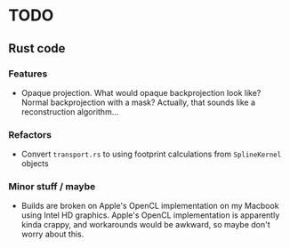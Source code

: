 # TODO 

## Rust code

### Features

- Opaque projection.  What would opaque backprojection look like?  Normal
    backprojection with a mask?  Actually, that sounds like a reconstruction
    algorithm...

### Refactors

- Convert `transport.rs` to using footprint calculations from `SplineKernel` objects

### Minor stuff / maybe

- Builds are broken on Apple's OpenCL implementation on my Macbook using Intel
    HD graphics.  Apple's OpenCL implementation is apparently kinda crappy, 
    and workarounds would be awkward, so maybe don't worry about this.

